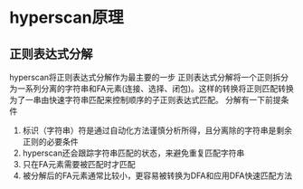 # hyperscan原理
## 正则表达式分解
hyperscan将正则表达式分解作为最主要的一步
正则表达式分解将一个正则拆分为一系列分离的字符串和FA元素(连接、选择、闭包)。这样的转换将正则匹配转换为了一串由快速字符串匹配来控制顺序的子正则表达式匹配。
分解有一下前提条件
1. 标识（字符串）符是通过自动化方法谨慎分析所得，且分离除的字符串是剩余正则的必要条件
2. hyperscan还会跟踪字符串匹配的状态，来避免重复匹配字符串
3. 只在FA元素需要被匹配时才匹配
4. 被分解后的FA元素通常比较小，更容易被转换为DFA和应用DFA快速匹配方法
